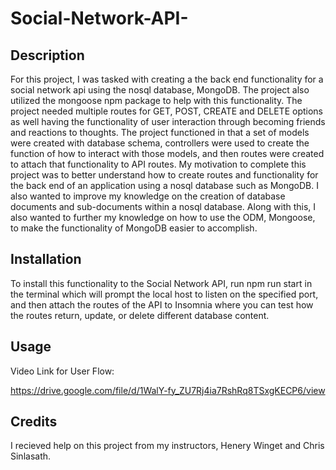 # Social-Network-API-

## Description


For this project, I was tasked with creating a the back end functionality for a social network api using the nosql database, MongoDB. The project also utilized the mongoose npm package to help with this functionality. The project needed multiple routes for GET, POST, CREATE and DELETE options as well having the functionality of user interaction through becoming friends and reactions to thoughts. The project functioned in that a set of models were created with database schema, controllers were used to create the function of how to interact with those models, and then routes were created to attach that functionality to API routes. My motivation to complete this project was to better understand how to create routes and functionality for the back end of an application using a nosql database such as MongoDB. I also wanted to improve my knowledge on the creation of database documents and sub-documents within a nosql database. Along with this, I also wanted to further my knowledge on how to use the ODM, Mongoose, to make the functionality of MongoDB easier to accomplish. 

## Installation

To install this functionality to the Social Network API, run npm run start in the terminal which will prompt the local host to listen on the specified port, and then attach the routes of the API to Insomnia where you can test how the routes return, update, or delete different database content.

## Usage

Video Link for User Flow: 

https://drive.google.com/file/d/1WalY-fy_ZU7Rj4ia7RshRq8TSxgKECP6/view

## Credits

I recieved help on this project from my instructors, Henery Winget and Chris Sinlasath.